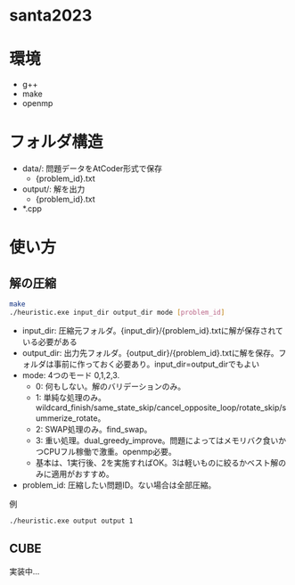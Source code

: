 # santa2023

# 環境
- g++
- make
- openmp

# フォルダ構造
- data/: 問題データをAtCoder形式で保存
    - {problem_id}.txt
- output/: 解を出力
    - {problem_id}.txt
- *.cpp

# 使い方
## 解の圧縮
```bash
make
./heuristic.exe input_dir output_dir mode [problem_id]
```
- input_dir:  圧縮元フォルダ。{input_dir}/{problem_id}.txtに解が保存されている必要がある
- output_dir: 出力先フォルダ。{output_dir}/{problem_id}.txtに解を保存。フォルダは事前に作っておく必要あり。input_dir=output_dirでもよい
- mode: 4つのモード 0,1,2,3. 
    - 0: 何もしない。解のバリデーションのみ。 
    - 1: 単純な処理のみ。wildcard_finish/same_state_skip/cancel_opposite_loop/rotate_skip/summerize_rotate。
    - 2: SWAP処理のみ。find_swap。
    - 3: 重い処理。dual_greedy_improve。問題によってはメモリバク食いかつCPUフル稼働で激重。openmp必要。
    - 基本は、1実行後、2を実施すればOK。3は軽いものに絞るかベスト解のみに適用がおすすめ。
- problem_id: 圧縮したい問題ID。ない場合は全部圧縮。

例
```bash
./heuristic.exe output output 1
```

## CUBE
実装中...
